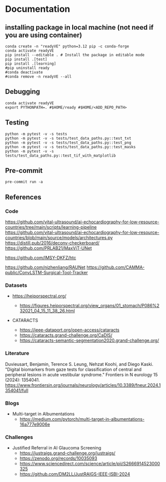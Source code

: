 # Documentation

## installing package in local machine (not need if you are using container)
```
conda create -n "readyVE" python=3.12 pip -c conda-forge
conda activate readyVE
pip install --editable . # Install the package in editable mode
pip install .[test]
pip install .[learning]
#pip uninstall ready
#conda deactivate
#conda remove -n readyVE --all
```

## Debugging
```
conda activate readyVE
export PYTHONPATH=. #$HOME/ready #$HOME/<ADD_REPO_PATH>
```

## Testing 
```
python -m pytest -v -s tests
python -m pytest -v -s tests/test_data_paths.py::test_txt
python -m pytest -v -s tests/test_data_paths.py::test_png
python -m pytest -v -s tests/test_data_paths.py::test_masks
python -m pytest -v -s tests/test_data_paths.py::test_tif_with_matplotlib
```


## Pre-commit
```
pre-commit run -a
```


## References

### Code

https://github.com/vital-ultrasound/ai-echocardiography-for-low-resource-countries/tree/main/scripts/learning-pipeline     
https://github.com/vital-ultrasound/ai-echocardiography-for-low-resource-countries/blob/main/source/models/architectures.py   
https://distill.pub/2016/deconv-checkerboard/    
https://github.com/PRLAB21/MaxViT-UNet   

https://github.com/IMSY-DKFZ/htc  

https://github.com/nizhenliang/RAUNet
https://github.com/CAMMA-public/ConvLSTM-Surgical-Tool-Tracker 


### Datasets 

* https://heiporspectral.org/
	* https://figures.heiporspectral.org/view_organs/01_stomach/P086%232021_04_15_11_38_26.html

* CATARACTS
	* https://ieee-dataport.org/open-access/cataracts
	* https://cataracts.grand-challenge.org/CaDIS/
	* https://cataracts-semantic-segmentation2020.grand-challenge.org/

### Literature 
Duvieusart, Benjamin, Terence S. Leung, Nehzat Koohi, and Diego Kaski. "Digital biomarkers from gaze tests for classification of central and peripheral lesions in acute vestibular syndrome." Frontiers in N    eurology 15 (2024): 1354041. https://www.frontiersin.org/journals/neurology/articles/10.3389/fneur.2024.1354041/full

### Blogs
* Multi-target in Albumentations
	* https://medium.com/pytorch/multi-target-in-albumentations-16a777e9006e 

### Challenges

* Justified Referral in AI Glaucoma Screening
	* https://justraigs.grand-challenge.org/justraigs/
	* https://zenodo.org/records/10035093
	* https://www.sciencedirect.com/science/article/pii/S2666914523000325 
	* https://github.com/DM2LL/JustRAIGS-IEEE-ISBI-2024






